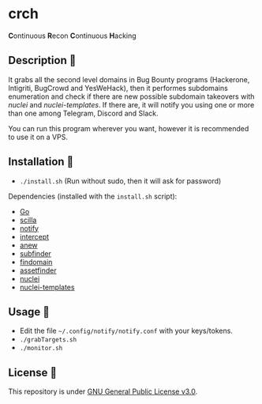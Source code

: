# crch
**C**ontinuous **R**econ **C**ontinuous **H**acking

## Description 📖

It grabs all the second level domains in Bug Bounty programs (Hackerone, Intigriti, BugCrowd and YesWeHack), then it performes
subdomains enumeration and check if there are new possible subdomain takeovers with *nuclei* and *nuclei-templates*.
If there are, it will notify you using one or more than one among Telegram, Discord and Slack.

You can run this program wherever you want, however it is recommended to use it on a VPS.

## Installation 📩

- `./install.sh` (Run without sudo, then it will ask for password)

Dependencies (installed with the `install.sh` script):
  - [Go](https://go.dev/learn/)
  - [scilla](https://github.com/edoardottt/scilla)
  - [notify](https://github.com/projectdiscovery/notify/cmd/notify)
  - [intercept](https://github.com/projectdiscovery/notify/cmd/intercept)
  - [anew](https://github.com/tomnomnom/anew)
  - [subfinder](https://github.com/projectdiscovery/subfinder/v2/cmd/subfinder)
  - [findomain](https://github.com/findomain/findomain)
  - [assetfinder](https://github.com/tomnomnom/assetfinder)
  - [nuclei](https://github.com/projectdiscovery/nuclei/v2/cmd/nuclei)
  - [nuclei-templates](https://github.com/projectdiscovery/nuclei-templates)

## Usage 🚀

- Edit the file `~/.config/notify/notify.conf` with your keys/tokens.
- `./grabTargets.sh`
- `./monitor.sh`

## License 📜

This repository is under [GNU General Public License v3.0](https://github.com/Fricciolosa-Red-Team/crch/blob/main/LICENSE).
